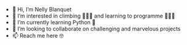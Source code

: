 - 👋 Hi, I’m Nelly Blanquet
- 👀 I’m interested in climbing 🧗🏽‍♀️ and learning to programme 👩🏽‍💻
- 🌱 I’m currently learning Python 🐍
- 💞️ I’m looking to collaborate on challenging and marvelous projects
- 📫 Reach me here 🤓


<!---
NellyBlanquet/NellyBlanquet is a ✨ special ✨ repository because its `README.md` (this file) appears on your GitHub profile.
You can click the Preview link to take a look at your changes.
--->
